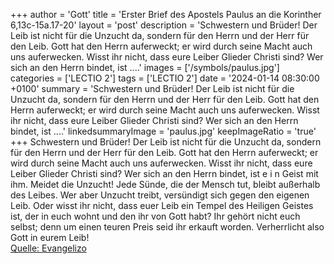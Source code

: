 +++
author = 'Gott'
title = 'Erster Brief des Apostels Paulus an die Korinther 6,13c-15a.17-20'
layout = 'post'
description = 'Schwestern und Brüder! Der Leib ist nicht für die Unzucht da, sondern für den Herrn und der Herr für den Leib. Gott hat den Herrn auferweckt; er wird durch seine Macht auch uns auferwecken. Wisst ihr nicht, dass eure Leiber Glieder Christi sind? Wer sich an den Herrn bindet, ist ....'
images = ['/symbols/paulus.jpg']
categories = ['LECTIO 2']
tags = ['LECTIO 2']
date = '2024-01-14 08:30:00 +0100'
summary = 'Schwestern und Brüder! Der Leib ist nicht für die Unzucht da, sondern für den Herrn und der Herr für den Leib. Gott hat den Herrn auferweckt; er wird durch seine Macht auch uns auferwecken. Wisst ihr nicht, dass eure Leiber Glieder Christi sind? Wer sich an den Herrn bindet, ist ....'
linkedsummaryImage = 'paulus.jpg'
keepImageRatio = 'true'
+++
Schwestern und Brüder! Der Leib ist nicht für die Unzucht da, sondern für den Herrn und der Herr für den Leib.
Gott hat den Herrn auferweckt; er wird durch seine Macht auch uns auferwecken.
Wisst ihr nicht, dass eure Leiber Glieder Christi sind?
Wer sich an den Herrn bindet, ist e i n Geist mit ihm.<!--more-->
Meidet die Unzucht! Jede Sünde, die der Mensch tut, bleibt außerhalb des Leibes. Wer aber Unzucht treibt, versündigt sich gegen den eigenen Leib.
Oder wisst ihr nicht, dass euer Leib ein Tempel des Heiligen Geistes ist, der in euch wohnt und den ihr von Gott habt? Ihr gehört nicht euch selbst;
denn um einen teuren Preis seid ihr erkauft worden. Verherrlicht also Gott in eurem Leib!<br> [Quelle: Evangelizo](https://evangeliumtagfuertag.org/DE/gospel)